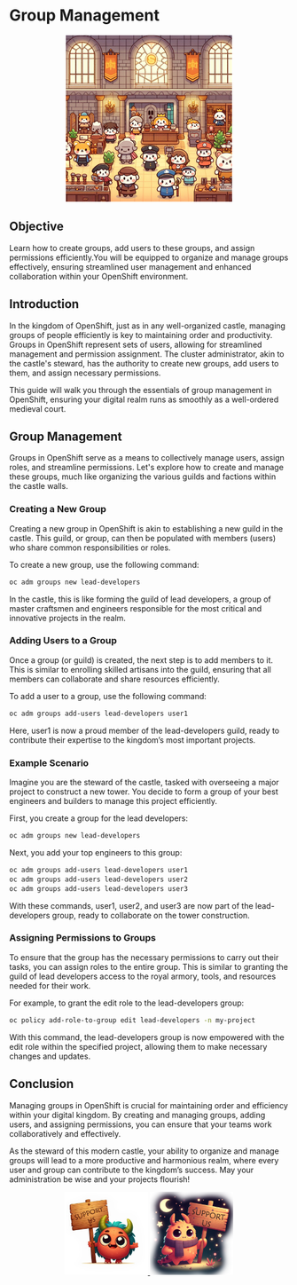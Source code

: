 
# Group Management

<div style="text-align:center;">
  <img src="https://github.com/Vitrua/images/blob/main/openshift/groups.jpg?raw=true" alt="groups" width="300" height="300">
</div>

## Objective

Learn how to create groups, add users to these groups, and assign permissions efficiently.You will be equipped to organize and manage groups effectively, ensuring streamlined user management and enhanced collaboration within your OpenShift environment.

## Introduction

In the kingdom of OpenShift, just as in any well-organized castle, managing groups of people efficiently is key to maintaining order and productivity. Groups in OpenShift represent sets of users, allowing for streamlined management and permission assignment. The cluster administrator, akin to the castle's steward, has the authority to create new groups, add users to them, and assign necessary permissions.

This guide will walk you through the essentials of group management in OpenShift, ensuring your digital realm runs as smoothly as a well-ordered medieval court.

## Group Management

Groups in OpenShift serve as a means to collectively manage users, assign roles, and streamline permissions. Let's explore how to create and manage these groups, much like organizing the various guilds and factions within the castle walls.

### Creating a New Group

Creating a new group in OpenShift is akin to establishing a new guild in the castle. This guild, or group, can then be populated with members (users) who share common responsibilities or roles.

To create a new group, use the following command:
```bash
oc adm groups new lead-developers
```

In the castle, this is like forming the guild of lead developers, a group of master craftsmen and engineers responsible for the most critical and innovative projects in the realm.

### Adding Users to a Group

Once a group (or guild) is created, the next step is to add members to it. This is similar to enrolling skilled artisans into the guild, ensuring that all members can collaborate and share resources efficiently.

To add a user to a group, use the following command:
```bash
oc adm groups add-users lead-developers user1
```

Here, user1 is now a proud member of the lead-developers guild, ready to contribute their expertise to the kingdom’s most important projects.

### Example Scenario

Imagine you are the steward of the castle, tasked with overseeing a major project to construct a new tower. You decide to form a group of your best engineers and builders to manage this project efficiently.

First, you create a group for the lead developers:
```bash
oc adm groups new lead-developers
```

Next, you add your top engineers to this group:
```bash
oc adm groups add-users lead-developers user1
oc adm groups add-users lead-developers user2
oc adm groups add-users lead-developers user3
```

With these commands, user1, user2, and user3 are now part of the lead-developers group, ready to collaborate on the tower construction.

### Assigning Permissions to Groups

To ensure that the group has the necessary permissions to carry out their tasks, you can assign roles to the entire group. This is similar to granting the guild of lead developers access to the royal armory, tools, and resources needed for their work.

For example, to grant the edit role to the lead-developers group:
```bash
oc policy add-role-to-group edit lead-developers -n my-project
```

With this command, the lead-developers group is now empowered with the edit role within the specified project, allowing them to make necessary changes and updates.

## Conclusion

Managing groups in OpenShift is crucial for maintaining order and efficiency within your digital kingdom. By creating and managing groups, adding users, and assigning permissions, you can ensure that your teams work collaboratively and effectively.

As the steward of this modern castle, your ability to organize and manage groups will lead to a more productive and harmonious realm, where every user and group can contribute to the kingdom’s success. May your administration be wise and your projects flourish!

<div style="text-align:center;">
  <a href="https://patreon.com/Vitrua">
    <img src="https://github.com/Vitrua/images/blob/main/others/supportmonlight.png?raw=true#only-light" alt="support" width="150" height="150">
    <img src="https://github.com/Vitrua/images/blob/main/others/supportmon.png?raw=true#only-dark" alt="support" width="150" height="150">
  </a>
</div>